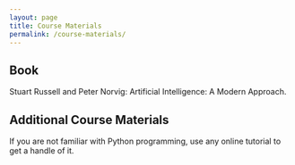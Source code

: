 ```yaml
---
layout: page
title: Course Materials
permalink: /course-materials/
---
```


## Book

Stuart Russell and Peter Norvig: Artificial Intelligence: A Modern Approach.

## Additional Course Materials

If you are not familiar with Python programming, use any online tutorial to get a handle of it.
